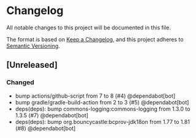# Changelog

All notable changes to this project will be documented in this file.

The format is based on [Keep a Changelog](https://keepachangelog.com/en/1.0.0/),
and this project adheres to [Semantic Versioning](https://semver.org/spec/v2.0.0.html).

## [Unreleased]

### Changed
- bump actions/github-script from 7 to 8 (#4) @dependabot[bot]
- bump gradle/gradle-build-action from 2 to 3 (#5) @dependabot[bot]
- deps(deps): bump commons-logging:commons-logging from 1.3.0 to 1.3.5 (#7) @dependabot[bot]
- deps(deps): bump org.bouncycastle:bcprov-jdk18on from 1.77 to 1.81 (#8) @dependabot[bot]